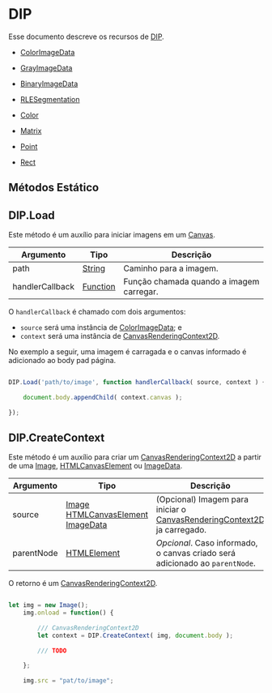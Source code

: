 
# DIP

Esse documento descreve os recursos de [DIP](https://github.com/devConcordia/pixel/blob/main/index.mjs).

- [ColorImageData](ColorImageData.md)
- [GrayImageData](GrayImageData.md)
- [BinaryImageData](BinaryImageData.md)

- [RLESegmentation](RLESegmentation.md)

- [Color](Color.md)
- [Matrix](Matrix.md)
- [Point](Point.md)
- [Rect](Rect.md)

## Métodos Estático

## DIP.Load

Este método é um auxílio para iniciar imagens em um [Canvas](https://developer.mozilla.org/en-US/docs/Web/API/Canvas_API).

| Argumento | Tipo | Descrição |
|-----------|------|-----------|
| path      | [String](https://developer.mozilla.org/en-US/docs/Web/JavaScript/Reference/Global_Objects/String) | Caminho para a imagem. |
| handlerCallback | [Function](https://developer.mozilla.org/en-US/docs/Web/JavaScript/Reference/Global_Objects/Function) | Função chamada quando a imagem carregar. |

O `handlerCallback` é chamado com dois argumentos: 
- `source` será uma instância de [ColorImageData](ColorImageData.md); e
- `context` será uma instância de [CanvasRenderingContext2D](https://developer.mozilla.org/en-US/docs/Web/API/CanvasRenderingContext2D).

No exemplo a seguir, uma imagem é carragada e o canvas informado é adicionado ao body pad página.

```javascript

DIP.Load('path/to/image', function handlerCallback( source, context ) {
	
	document.body.appendChild( context.canvas );
	
});

```

## DIP.CreateContext

Este método é um auxílio para criar um [CanvasRenderingContext2D](https://developer.mozilla.org/en-US/docs/Web/API/CanvasRenderingContext2D) a partir de uma [Image](https://developer.mozilla.org/en-US/docs/Web/API/HTMLImageElement/Image), [HTMLCanvasElement](https://developer.mozilla.org/en-US/docs/Web/API/HTMLCanvasElement) ou [ImageData](https://developer.mozilla.org/en-US/docs/Web/API/ImageData).

| Argumento | Tipo | Descrição |
|-----------|------|-----------|
| source    | [Image](https://developer.mozilla.org/en-US/docs/Web/API/HTMLImageElement/Image)<br>[HTMLCanvasElement](https://developer.mozilla.org/en-US/docs/Web/API/HTMLCanvasElement)<br>[ImageData](https://developer.mozilla.org/en-US/docs/Web/API/ImageData) | (Opcional) Imagem para iniciar o [CanvasRenderingContext2D](https://developer.mozilla.org/en-US/docs/Web/API/CanvasRenderingContext2D) ja carregado. |
| parentNode | [HTMLElement]() | *Opcional*. Caso informado, o canvas criado será adicionado ao `parentNode`. |

O retorno é um [CanvasRenderingContext2D](https://developer.mozilla.org/en-US/docs/Web/API/CanvasRenderingContext2D).

```javascript

let img = new Image();
    img.onload = function() {
    	
		/// CanvasRenderingContext2D
		let context = DIP.CreateContext( img, document.body );
		
		/// TODO
		
    };
    
    img.src = "pat/to/image";

```
